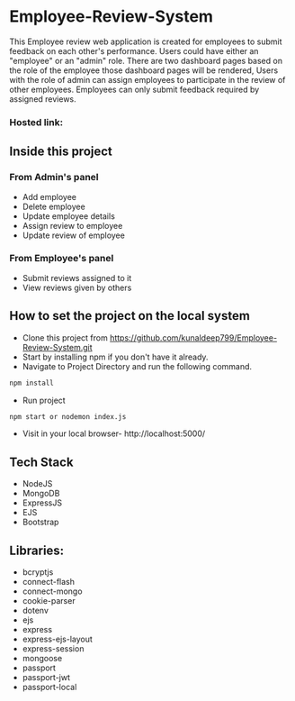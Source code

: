 # Employee-Review-System
This Employee review web application is created for employees to submit feedback on each other's performance. Users could have either an "employee" or an "admin" role. There are two dashboard pages based on the role of the employee those dashboard pages will be rendered, Users with the role of admin can assign employees to participate in the review of other employees. Employees can only submit feedback required by assigned reviews.
### Hosted link:


## Inside this project
### From Admin's panel
- Add employee
- Delete employee
- Update employee details
- Assign review to employee
- Update review of employee

### From Employee's panel
- Submit reviews assigned to it
- View reviews given by others

## How to set the project on the local system
- Clone this project from https://github.com/kunaldeep799/Employee-Review-System.git
- Start by installing npm if you don't have it already.
- Navigate to Project Directory and run the following command.
```bash
npm install
```
- Run project
```bash
npm start or nodemon index.js
```
- Visit in your local browser- http://localhost:5000/
 
## Tech Stack
- NodeJS
- MongoDB
- ExpressJS
- EJS
- Bootstrap

## Libraries:

- bcryptjs
- connect-flash
- connect-mongo
- cookie-parser
- dotenv
- ejs
- express
- express-ejs-layout
- express-session
- mongoose
- passport
- passport-jwt
- passport-local

